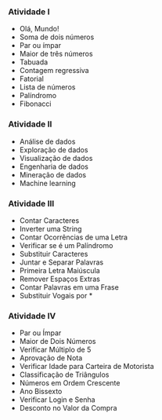 ### Atividade I
- Olá, Mundo!
- Soma de dois números
- Par ou ímpar
- Maior de três números
- Tabuada
- Contagem regressiva
- Fatorial
- Lista de números
- Palíndromo
- Fibonacci

### Atividade II
- Análise de dados
- Exploração de dados
- Visualização de dados
- Engenharia de dados
- Mineração de dados
- Machine learning

### Atividade III
- Contar Caracteres
- Inverter uma String
- Contar Ocorrências de uma Letra
- Verificar se é um Palíndromo
- Substituir Caracteres
- Juntar e Separar Palavras
- Primeira Letra Maiúscula
- Remover Espaços Extras
- Contar Palavras em uma Frase
- Substituir Vogais por *

### Atividade IV
- Par ou Ímpar  
- Maior de Dois Números  
- Verificar Múltiplo de 5  
- Aprovação de Nota  
- Verificar Idade para Carteira de Motorista  
- Classificação de Triângulos  
- Números em Ordem Crescente  
- Ano Bissexto  
- Verificar Login e Senha  
- Desconto no Valor da Compra  


    
